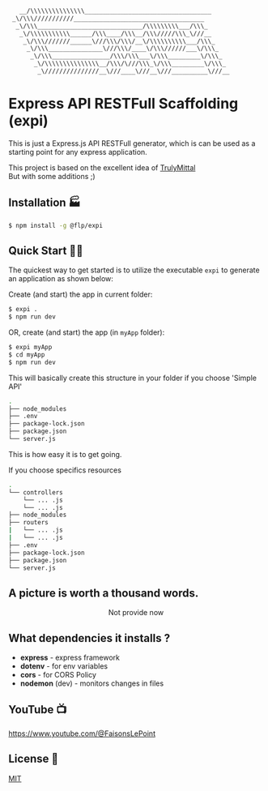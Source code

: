 ```bash
   __/\\\\\\\\\\\\\\\___________________________________        
 _\/\\\///////////____________________________________       
  _\/\\\_____________________________/\\\\\\\\\___/\\\_      
   _\/\\\\\\\\\\\______/\\\____/\\\__/\\\/////\\\_\///__     
    _\/\\\///////______\///\\\/\\\/__\/\\\\\\\\\\___/\\\_    
     _\/\\\_______________\///\\\/____\/\\\//////___\/\\\_   
      _\/\\\________________/\\\/\\\___\/\\\_________\/\\\_  
       _\/\\\\\\\\\\\\\\\__/\\\/\///\\\_\/\\\_________\/\\\_ 
        _\///////////////__\///____\///__\///__________\///__
```

# Express API RESTFull Scaffolding (expi)

This is just a Express.js API RESTFull generator, which is can be used as a starting point for any express application.

This project is based on the excellent idea of [TrulyMittal](https://github.com/trulymittal)<br>
But with some additions ;)

## Installation 🏭

```bash
$ npm install -g @flp/expi
```

## Quick Start 🏃‍♂️

The quickest way to get started is to utilize the executable `expi` to generate an application as shown below:

Create (and start) the app in current folder:

```bash
$ expi .
$ npm run dev
```

OR, create (and start) the app (in `myApp` folder):

```bash
$ expi myApp
$ cd myApp
$ npm run dev
```

This will basically create this structure in your folder if you choose 'Simple API'

```bash
.
├── node_modules
├── .env
├── package-lock.json
├── package.json
└── server.js    
```

This is how easy it is to get going.

If you choose specifics resources

```bash
.
└── controllers
    └── ... .js
    └── ... .js
├── node_modules
├── routers
|   └── ... .js
|   └── ... .js
├── .env
├── package-lock.json
├── package.json
└── server.js
```

## A picture is worth a thousand words.

<p align='center'>
Not provide now
</p>

## What dependencies it installs ?

- **express** - express framework
- **dotenv** - for env variables
- **cors** - for CORS Policy
- **nodemon** (dev) - monitors changes in files

## YouTube 📺

https://www.youtube.com/@FaisonsLePoint

## License 🎫

[MIT](LICENSE)
